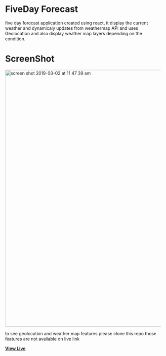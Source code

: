 # FiveDay Forecast

five day forecast application created using react, it display the current weather and dynamicaly updates from weathermap API and uses Geolocation and also display weather map layers depending on the condition.

# ScreenShot

<img width="827" alt="screen shot 2019-03-02 at 11 47 39 am" src="https://user-images.githubusercontent.com/28902787/53686805-1a6a6800-3ce1-11e9-8407-0f8bc0154f76.png">

to see geolocation and weather map features please clone this repo those features are not avaliable on live link 

**[View Live](http://fivedayforecasts.surge.sh/)**
